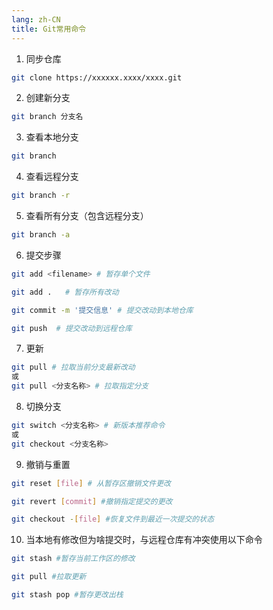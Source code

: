 ```yaml
---
lang: zh-CN
title: Git常用命令
---
```


1. 同步仓库

```bash
git clone https://xxxxxx.xxxx/xxxx.git
```

2. 创建新分支

```bash
git branch 分支名
```
3. 查看本地分支

```bash
git branch
```

4. 查看远程分支

```bash
git branch -r
```

5. 查看所有分支（包含远程分支）

```bash
git branch -a
```

6. 提交步骤

```bash
git add <filename> # 暂存单个文件

git add .   # 暂存所有改动

git commit -m '提交信息' # 提交改动到本地仓库

git push  # 提交改动到远程仓库
```

7. 更新

```bash
git pull # 拉取当前分支最新改动
或
git pull <分支名称> # 拉取指定分支
```

8. 切换分支

```bash
git switch <分支名称> # 新版本推荐命令
或
git checkout <分支名称>
```

9. 撤销与重置

```bash
git reset [file] # 从暂存区撤销文件更改

git revert [commit] #撤销指定提交的更改

git checkout -[file] #恢复文件到最近一次提交的状态
```

10. 当本地有修改但为啥提交时，与远程仓库有冲突使用以下命令

```bash
git stash #暂存当前工作区的修改

git pull #拉取更新

git stash pop #暂存更改出栈
```